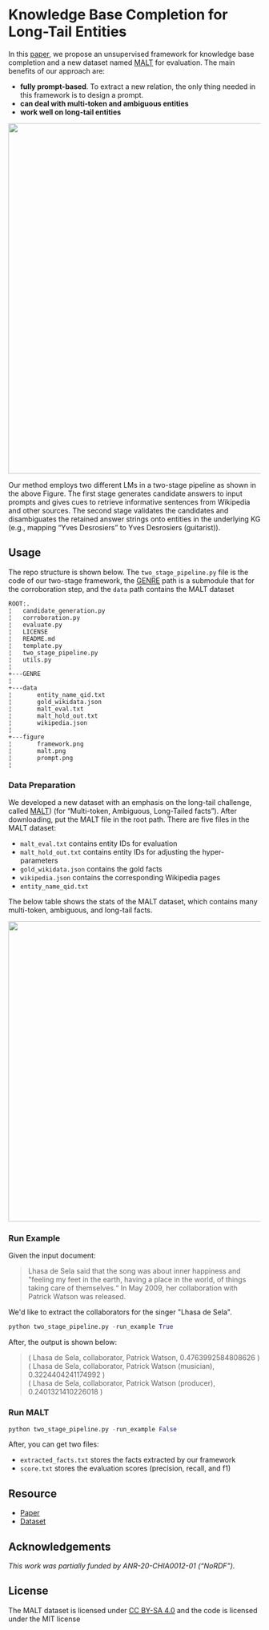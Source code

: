 # Knowledge Base Completion for Long-Tail Entities
In this [paper](https://arxiv.org/pdf/2306.17472.pdf), we propose an unsupervised framework for knowledge base completion and a new dataset named [MALT](https://www.mpi-inf.mpg.de/departments/databases-and-information-systems/research/knowledge-base-recall/lm4kbc/malt) for evaluation. The main benefits of our approach are:
* **fully prompt-based**. To extract a new relation, the only thing needed in this framework is to design a prompt.
* **can deal with multi-token and ambiguous entities**
* **work well on long-tail entities**

<p align="center">
<img src="figure/framework.png" width="700">
</p>
Our method employs two different LMs in a two-stage pipeline as shown in the above Figure. 
The first stage generates candidate answers to input prompts and gives cues to retrieve informative sentences from Wikipedia and other sources. 
The second stage validates the candidates and disambiguates the retained answer strings onto entities in the underlying KG (e.g., mapping “Yves Desrosiers” to Yves Desrosiers (guitarist)).

## Usage
The repo structure is shown below. The `two_stage_pipeline.py` file is the code of our two-stage framework, the [GENRE](https://github.com/facebookresearch/GENRE) path is a submodule that for the corroboration step, and the `data` path contains the MALT dataset
```
ROOT:.
¦   candidate_generation.py
¦   corroboration.py
¦   evaluate.py
¦   LICENSE
¦   README.md
¦   template.py
¦   two_stage_pipeline.py
¦   utils.py
¦   
+---GENRE
¦
+---data
¦       entity_name_qid.txt
¦       gold_wikidata.json
¦       malt_eval.txt
¦       malt_hold_out.txt
¦       wikipedia.json
¦
+---figure
¦       framework.png
¦       malt.png
¦       prompt.png
¦       
```
### Data Preparation
We developed a new dataset with an emphasis on the long-tail challenge, called [MALT](https://www.mpi-inf.mpg.de/departments/databases-and-information-systems/research/knowledge-base-recall/lm4kbc/malt)) (for “Multi-token, Ambiguous, Long-Tailed facts”).
After downloading, put the MALT file in the root path.
There are five files in the MALT dataset:
* `malt_eval.txt` contains entity IDs for evaluation
* `malt_hold_out.txt` contains entity IDs for adjusting the hyper-parameters
* `gold_wikidata.json` contains the gold facts
* `wikipedia.json` contains the corresponding Wikipedia pages
* `entity_name_qid.txt`
  
The below table shows the stats of the MALT dataset, which contains many multi-token, ambiguous, and long-tail facts.
<p align="center">
<img src="figure/malt.png" width="600">
</p>

### Run Example
Given the input document: 
> Lhasa de Sela said that the song was about inner happiness and
"feeling my feet in the earth, having a place in the world, of things
taking care of themselves.“ In May 2009, her collaboration
with Patrick Watson was released.

We'd like to extract the collaborators for the singer "Lhasa de Sela".
```python
python two_stage_pipeline.py -run_example True
```
After, the output is shown below:
> ( Lhasa de Sela, collaborator, Patrick Watson, 0.4763992584808626 ) <br />
> ( Lhasa de Sela, collaborator, Patrick Watson (musician), 0.3224404241174992 ) <br />
> ( Lhasa de Sela, collaborator, Patrick Watson (producer), 0.2401321410226018 ) <br />
### Run MALT

```python
python two_stage_pipeline.py -run_example False
```
After, you can get two files:
* `extracted_facts.txt` stores the facts extracted by our framework
* `score.txt` stores the evaluation scores (precision, recall, and f1)

## Resource
* [Paper](https://arxiv.org/pdf/2306.17472.pdf)
* [Dataset](https://www.mpi-inf.mpg.de/departments/databases-and-information-systems/research/knowledge-base-recall/lm4kbc/malt)


## Acknowledgements
*This work was partially funded by ANR-20-CHIA0012-01 (“NoRDF”).*

## License
The MALT dataset is licensed under [CC BY-SA 4.0](https://creativecommons.org/licenses/by-sa/4.0/) and the code is licensed under the MIT license
